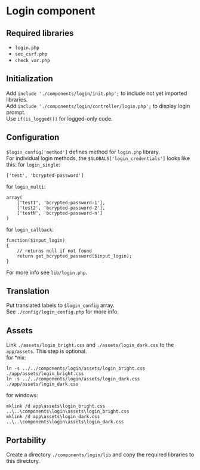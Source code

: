 # Login component

## Required libraries
* `login.php`
* `sec_csrf.php`
* `check_var.php`

## Initialization
Add `include './components/login/init.php';` to include not yet imported libraries.  
Add `include './components/login/controller/login.php';` to display login prompt.  
Use `if(is_logged())` for logged-only code.

## Configuration
`$login_config['method']` defines method for `login.php` library.  
For individual login methods, the `$GLOBALS['login_credentials']` looks like this:
for `login_single`:
```
['test', 'bcrypted-password']
```
for `login_multi`:
```
array(
	['test1', 'bcrypted-password-1'],
	['test2', 'bcrypted-password-2'],
	['testN', 'bcrypted-password-n']
)
```
for `login_callback`:
```
function($input_login)
{
	// returns null if not found
	return get_bcrypted_password($input_login);
}
```
For more info see `lib/login.php`.

## Translation
Put translated labels to `$login_config` array.  
See `./config/login_config.php` for more info.

## Assets
Link `./assets/login_bright.css` and `./assets/login_dark.css` to the `app/assets`. This step is optional.  
for *nix:
```
ln -s ../../components/login/assets/login_bright.css ./app/assets/login_bright.css
ln -s ../../components/login/assets/login_dark.css ./app/assets/login_dark.css
```
for windows:
```
mklink /d app\assets\login_bright.css ..\..\components\login\assets\login_bright.css
mklink /d app\assets\login_dark.css ..\..\components\login\assets\login_dark.css
```

## Portability
Create a directory `./components/login/lib` and copy the required libraries to this directory.

